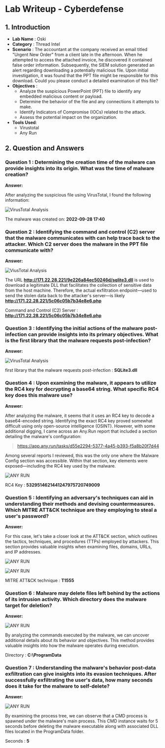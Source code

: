 # Lab Writeup - Cyberdefense
## 1. Introduction 
- **Lab Name** : Oski 
- **Category** : Thread Intel
- **Scenario** : The accountant at the company received an email titled "Urgent New Order" from a client late in the afternoon. When he attempted to access the attached invoice, he discovered it contained false order information. Subsequently, the SIEM solution generated an alert regarding downloading a potentially malicious file. Upon initial investigation, it was found that the PPT file might be responsible for this download. Could you please conduct a detailed examination of this file?
- **Objectives** : 
    - Analyze the suspicious PowerPoint (PPT) file to identify any embedded malicious content or payload.
    - Determine the behavior of the file and any connections it attempts to make.
    - Identify Indicators of Compromise (IOCs) related to the attack.
    - Assess the potential impact on the organization.
- **Tools Used**:
    - Virustotal
    - Any Run

## 2. Question and Answers 

### Question 1 : Determining the creation time of the malware can provide insights into its origin. What was the time of malware creation?

**Answer:**

After analyzing the suspicious file using VirusTotal, I found the following information:

![VirusTotal Analysis](evidence/Creation_day.JPG)


The malware was created on: **2022-09-28 17:40**


### Question 2 : Identifying the command and control (C2) server that the malware communicates with can help trace back to the attacker. Which C2 server does the malware in the PPT file communicate with?

**Answer:**

![ViusTotal Analysis](evidence/C2(Server).JPG)

The URL **http://171.22.28.221/9e226a84ec50246d/sqlite3.dll** is used to download a legitimate DLL that facilitates the collection of sensitive data from the host machine. Therefore, the actual exfiltration endpoint—used to send the stolen data back to the attacker's server—is likely **http://171.22.28.221/5c06c05b7b34e8e6.php** 

Command and Control (C2) Server : **http://171.22.28.221/5c06c05b7b34e8e6.php**


### Question 3 : Identifying the initial actions of the malware post-infection can provide insights into its primary objectives. What is the first library that the malware requests post-infection?

**Answer:**

![VirusTotal Analysis](evidence/requests_post_infection.JPG)

first library that the malware requests post-infection : **SQLite3.dll**


### Question 4 : Upon examining the malware, it appears to utilize the RC4 key for decrypting a base64 string. What specific RC4 key does this malware use?

**Answer:**

After analyzing the malware, it seems that it uses an RC4 key to decode a base64-encoded string. Identifying the exact RC4 key proved somewhat difficult using only open-source intelligence (OSINT). However, with some additional digging, I came across an Any.Run report that included a section detailing the malware's configuration:

> https://app.any.run/tasks/d55e2294-5377-4a45-b393-f5a8b20f7d44

Among several reports I reviewed, this was the only one where the Malware Config section was accessible. Within that section, key elements were exposed—including the RC4 key used by the malware.

![ANY RUN](evidence/RC4_keyJPG.JPG)

RC4 Key : **5329514621441247975720749009**

### Question 5 : Identifying an adversary's techniques can aid in understanding their methods and devising countermeasures. Which MITRE ATT&CK technique are they employing to steal a user's password?

**Answer:**

For this case, let's take a closer look at the ATT&CK section, which outlines the tactics, techniques, and procedures (TTPs) employed by attackers. This section provides valuable insights when examining files, domains, URLs, and IP addresses.

![ANY RUN](evidence/MITRE.JPG)

![ANY RUN](evidence/Code_MITRE_Attack.JPG)

MITRE ATT&CK technique : **T1555**

### Question 6 : Malware may delete files left behind by the actions of its intrusion activity. Which directory does the malware target for deletion?

**Answer:**

![ANY RUN](evidence/delete_File.JPG)

By analyzing the commands executed by the malware, we can uncover additional details about its behavior and objectives. This method provides valuable insights into how the malware operates during execution.

Directory : **C:\ProgramData**


### Question 7 : Understanding the malware's behavior post-data exfiltration can give insights into its evasion techniques. After successfully exfiltrating the user's data, how many seconds does it take for the malware to self-delete?

**Answer:**

![ANY RUN](evidence/self_delete.JPG)

By examining the process tree, we can observe that a CMD process is spawned under the malware's main process. This CMD instance waits for 5 seconds before deleting the malware executable along with associated DLL files located in the ProgramData folder.

Seconds : **5**

